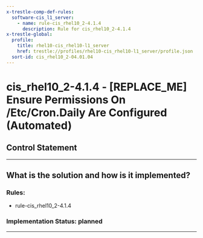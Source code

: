 ```yaml
---
x-trestle-comp-def-rules:
  software-cis_l1_server:
    - name: rule-cis_rhel10_2-4.1.4
      description: Rule for cis_rhel10_2-4.1.4
x-trestle-global:
  profile:
    title: rhel10-cis_rhel10-l1_server
    href: trestle://profiles/rhel10-cis_rhel10-l1_server/profile.json
  sort-id: cis_rhel10_2-04.01.04
---
```


# cis_rhel10_2-4.1.4 - \[REPLACE_ME\] Ensure Permissions On /Etc/Cron.Daily Are Configured (Automated)

## Control Statement

______________________________________________________________________

## What is the solution and how is it implemented?

<!-- For implementation status enter one of: implemented, partial, planned, alternative, not-applicable -->

<!-- Note that the list of rules under ### Rules: is read-only and changes will not be captured after assembly to JSON -->

<!-- Add control implementation description here for control: cis_rhel10_2-4.1.4 -->

### Rules:

  - rule-cis_rhel10_2-4.1.4

### Implementation Status: planned

______________________________________________________________________
